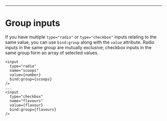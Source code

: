 ------
# **Group inputs**
If you have multiple `type="radio"` or `type="checkbox"` inputs relating to the same value, you can use `bind:group` along with the `value` attribute. Radio inputs in the same group are mutually exclusive; checkbox inputs in the same group form an array of selected values.
```svelte title="src/routes/part1/bindings/group-inputs/+page.svelte" /bind:group={scoops}/ /bind:group={flavours}/
<input 
  type="radio" 
  name="scoops" 
  value={number} 
  bind:group={scoops} 
/>
...
<input 
  type="checkbox" 
  name="flavours" 
  value={flavour} 
  bind:group={flavours} 
/>
```
